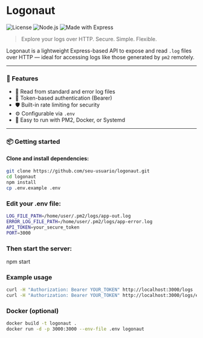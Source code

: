 # Logonaut

![License](https://img.shields.io/badge/license-MIT-green)
![Node.js](https://img.shields.io/badge/node-%3E%3D14.0-blue)
![Made with Express](https://img.shields.io/badge/made%20with-Express.js-yellow)

> Explore your logs over HTTP. Secure. Simple. Flexible.

Logonaut is a lightweight Express-based API to expose and read `.log` files over HTTP — ideal for accessing logs like those generated by `pm2` remotely.

---

### 🚀 Features

- 📂 Read from standard and error log files
- 🔐 Token-based authentication (Bearer)
- 🛡️ Built-in rate limiting for security
- ⚙️ Configurable via `.env`
- 🧩 Easy to run with PM2, Docker, or Systemd

---

### 📦 Getting started

#### Clone and install dependencies:

```bash
git clone https://github.com/seu-usuario/logonaut.git
cd logonaut
npm install
cp .env.example .env
```

### Edit your .env file:

```sh
LOG_FILE_PATH=/home/user/.pm2/logs/app-out.log
ERROR_LOG_FILE_PATH=/home/user/.pm2/logs/app-error.log
API_TOKEN=your_secure_token
PORT=3000
```

### Then start the server:

npm start

### Example usage

```sh
curl -H "Authorization: Bearer YOUR_TOKEN" http://localhost:3000/logs
curl -H "Authorization: Bearer YOUR_TOKEN" http://localhost:3000/logs/error?lines=500
```

### Docker (optional)

```sh
docker build -t logonaut .
docker run -d -p 3000:3000 --env-file .env logonaut
```
